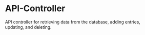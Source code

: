 # API-Controller
API controller for retrieving data from the database, adding entries, updating, and deleting.
